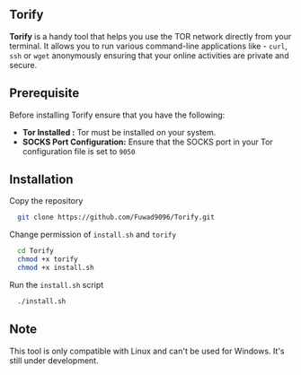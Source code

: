
## Torify

**Torify** is a handy tool that helps you use the TOR network directly from your terminal. It allows you to run various command-line applications like - `curl`, `ssh` or `wget` anonymously ensuring that your online activities are private and secure.

## Prerequisite

Before installing Torify ensure that you have the following:

- **Tor Installed :** Tor must be installed on your system.
- **SOCKS Port Configuration:**  Ensure that the SOCKS port in your Tor configuration file is set to `9050`


## Installation

Copy the repository

```bash
  git clone https://github.com/Fuwad9096/Torify.git
```

Change permission of `install.sh` and `torify`

```bash
  cd Torify
  chmod +x torify
  chmod +x install.sh
```

Run the `install.sh` script

```bash
  ./install.sh
```

## Note

This tool is only compatible with Linux and can't be used for Windows. It's still under development.

